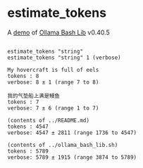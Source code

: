 # estimate_tokens

A [demo](../README.md#demos) of [Ollama Bash Lib](https://github.com/attogram/ollama-bash-lib) v0.40.5
```

estimate_tokens "string"
estimate_tokens "string" 1 (verbose)

My hovercraft is full of eels
tokens : 8
verbose: 8 ± 1 (range 7 to 8)

我的气垫船上满是鳗鱼
tokens : 7
verbose: 7 ± 6 (range 1 to 7)

(contents of ../README.md)
tokens : 4547
verbose: 4547 ± 2811 (range 1736 to 4547)

(contents of ../ollama_bash_lib.sh)
tokens : 5789
verbose: 5789 ± 1915 (range 3874 to 5789)
```
